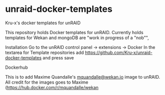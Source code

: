 # unraid-docker-templates
Kru-x's docker templates for unRAID

This repository holds Docker templates for unRAID. Currently holds templates for Wekan and mongoDB are "work in progress of a "nob"",

Installation
Go to the unRAID control panel -> extensions -> Docker
In the textarea for Template repositories add https://github.com/Kru-x/unraid-docker-templates and press save


Dockerhub

This is to add Maxime Quandalle's <mquandalle@wekan.io> image to unRAID. All credit for the images goes to Maxime (https://hub.docker.com/r/mquandalle/wekan
